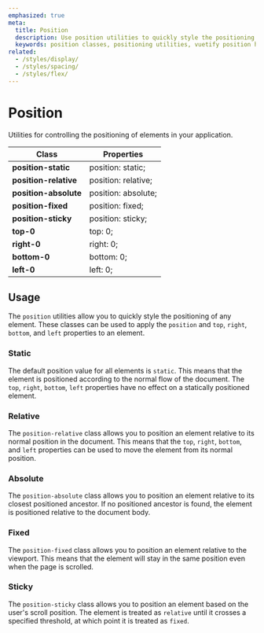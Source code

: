 ```yaml
---
emphasized: true
meta:
  title: Position
  description: Use position utilities to quickly style the positioning of any element.
  keywords: position classes, positioning utilities, vuetify position helper classes
related:
  - /styles/display/
  - /styles/spacing/
  - /styles/flex/
---
```


# Position

Utilities for controlling the positioning of elements in your application.

<page-features />

| Class | Properties |
| - | - |
| **position-static** | position: static; |
| **position-relative** | position: relative; |
| **position-absolute** | position: absolute; |
| **position-fixed** | position: fixed; |
| **position-sticky** | position: sticky; |
| **top-0** | top: 0; |
| **right-0** | right: 0; |
| **bottom-0** | bottom: 0; |
| **left-0** | left: 0; |

<entry />

## Usage

The `position` utilities allow you to quickly style the positioning of any element. These classes can be used to apply the `position` and `top`, `right`, `bottom`, and `left` properties to an element.

### Static

The default position value for all elements is `static`. This means that the element is positioned according to the normal flow of the document. The `top`, `right`, `bottom`, `left` properties have no effect on a statically positioned element.

<example file="position/static" />

### Relative

The `position-relative` class allows you to position an element relative to its normal position in the document. This means that the `top`, `right`, `bottom`, and `left` properties can be used to move the element from its normal position.

<example file="position/relative" />

### Absolute

The `position-absolute` class allows you to position an element relative to its closest positioned ancestor. If no positioned ancestor is found, the element is positioned relative to the document body.

<example file="position/absolute" />

### Fixed

The `position-fixed` class allows you to position an element relative to the viewport. This means that the element will stay in the same position even when the page is scrolled.

<example file="position/fixed" />

### Sticky

The `position-sticky` class allows you to position an element based on the user's scroll position. The element is treated as `relative` until it crosses a specified threshold, at which point it is treated as `fixed`.

<example file="position/sticky" />

